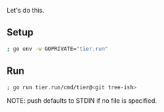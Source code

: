 Let's do this.

## Setup

```sh
; go env -w GOPRIVATE="tier.run"
```


## Run


```sh
; go run tier.run/cmd/tier@<git tree-ish>
```

NOTE: push defaults to STDIN if no file is specified.
